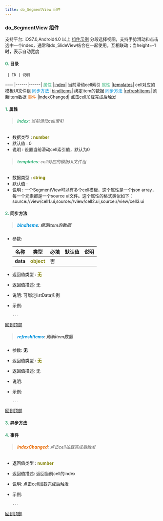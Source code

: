 ```yaml
---
title: do_SegmentView 组件
---
```


### do_SegmentView 组件

 支持平台: iOS7.0,Android4.0 以上
 [组件示例](https://github.com/do-api/docs-example/tree/master/source/view/do_SegmentView)
 分段选择视图，支持手势滑动和点击选中一个index，通常和do_SlideView结合在一起使用，互相联动；当height=-1时，表示自动宽度

#### <font color ='#40A977'>**0.**</font> 目录

     | ID | 说明
---- |------|------|
<font color ='#42b983'>属性</font>  |[index](#index)| 当前滑动cell索引
<font color ='#42b983'>属性</font>  |[templates](#templates)| cell对应的模板UI文件组
<font color ='#0092db'>同步方法</font>  |[bindItems](#bindItems)| 绑定item的数据
<font color ='#0092db'>同步方法</font>  |[refreshItems](#refreshItems)| 刷新item数据
<font color ='#e96900'>事件</font>  |[indexChanged](#indexChanged)| 点击cell加载完成后触发

#### <font color ='#40A977'>**1.**</font> 属性

>###### <span id=index><font color ='#42b983'>**index**</font></span>: 当前滑动cell索引

- 数据类型 : <font color ='#808000'>**number**</font>
- 默认值 : 0
- 说明 : 设置当前滑动cell索引值，默认为0

>###### <span id=templates><font color ='#42b983'>**templates**</font></span>: cell对应的模板UI文件组

- 数据类型 : <font color ='#808000'>**string**</font>
- 默认值 : 
- 说明 : 一个SegmentView可以有多个cell模板，这个属性是一个json array，每一个元素都是一个source ui文件。这个属性的格式类似如下： source://view/cell1.ui,source://view/cell2.ui,source://view/cell3.ui

#### <font color ='#40A977'>**2.**</font> 同步方法

>##### <span id=bindItems><font color ='#0092db'>**bindItems**</font></span>: 绑定item的数据

- 参数:

  名称 | 类型 |必填|默认值|说明
  ---- |-------------  |--------------|--------|------
  **data** |<font color ='#808000'>**object**</font> | 否 | |
- 返回值类型 : <font color ='#808000'>**无**</font>
- 返回值描述: 无
- 说明: 可绑定listData实例
- 示例:

  ```javascript
  ...

  ```

[回到顶部](#top)

>##### <span id=refreshItems><font color ='#0092db'>**refreshItems**</font></span>: 刷新item数据

- 参数: **无**
- 返回值类型 : <font color ='#808000'>**无**</font>
- 返回值描述: 无
- 说明: 
- 示例:

  ```javascript
  ...

  ```

[回到顶部](#top)

#### <font color ='#40A977'>**3.**</font> 异步方法


#### <font color ='#40A977'>**4.**</font> 事件

>###### <span id=indexChanged><font color ='#e96900'>**indexChanged**</font></span>: 点击cell加载完成后触发

- 返回值类型 : <font color ='#808000'>**number**</font>
- 返回值描述: 返回当前cell的index
- 说明: 点击cell加载完成后触发
- 示例:

  ```javascript
  ...

  ```

[回到顶部](#top)


